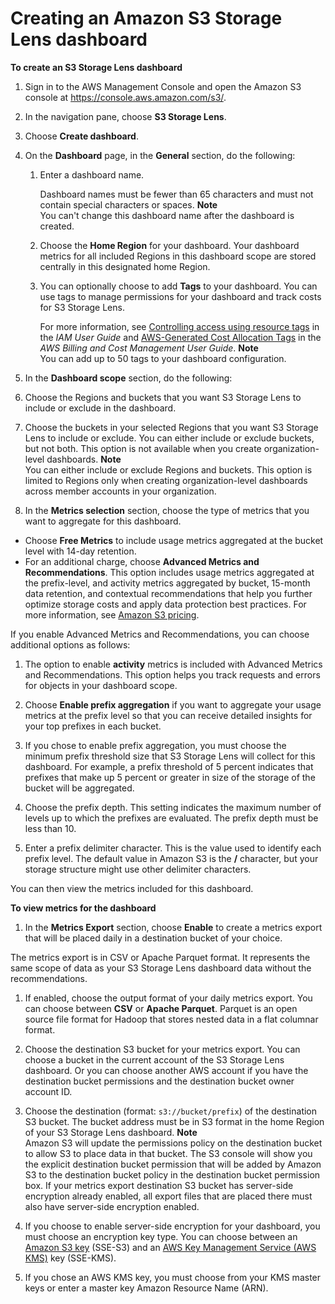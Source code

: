 # Creating an Amazon S3 Storage Lens dashboard<a name="storage_lens_console_creating"></a>

**To create an S3 Storage Lens dashboard**

1. Sign in to the AWS Management Console and open the Amazon S3 console at [https://console\.aws\.amazon\.com/s3/](https://console.aws.amazon.com/s3/)\.

1. In the navigation pane, choose **S3 Storage Lens**\.

1. Choose **Create dashboard**\.

1. On the **Dashboard** page, in the **General** section, do the following:

   1. Enter a dashboard name\. 

      Dashboard names must be fewer than 65 characters and must not contain special characters or spaces\. 
**Note**  
You can't change this dashboard name after the dashboard is created\.

   1. Choose the **Home Region** for your dashboard\. Your dashboard metrics for all included Regions in this dashboard scope are stored centrally in this designated home Region\. 

   1. You can optionally choose to add **Tags** to your dashboard\. You can use tags to manage permissions for your dashboard and track costs for S3 Storage Lens\. 

      For more information, see [Controlling access using resource tags](https://docs.aws.amazon.com/IAM/latest/UserGuide/access_tags.html) in the *IAM User Guide* and [AWS\-Generated Cost Allocation Tags](https://docs.aws.amazon.com/awsaccountbilling/latest/aboutv2/aws-tags.html) in the *AWS Billing and Cost Management User Guide*\.
**Note**  
You can add up to 50 tags to your dashboard configuration\.

1.  In the **Dashboard scope** section, do the following:

   1. Choose the Regions and buckets that you want S3 Storage Lens to include or exclude in the dashboard\.

   1. Choose the buckets in your selected Regions that you want S3 Storage Lens to include or exclude\. You can either include or exclude buckets, but not both\. This option is not available when you create organization\-level dashboards\.
**Note**  
You can either include or exclude Regions and buckets\. This option is limited to Regions only when creating organization\-level dashboards across member accounts in your organization\. 

1.  In the **Metrics selection** section, choose the type of metrics that you want to aggregate for this dashboard\.
   + Choose **Free Metrics** to include usage metrics aggregated at the bucket level with 14\-day retention\. 
   + For an additional charge, choose **Advanced Metrics and Recommendations**\. This option includes usage metrics aggregated at the prefix\-level, and activity metrics aggregated by bucket, 15\-month data retention, and contextual recommendations that help you further optimize storage costs and apply data protection best practices\. For more information, see [Amazon S3 pricing](http://aws.amazon.com/s3/pricing/)\.

   If you enable Advanced Metrics and Recommendations, you can choose additional options as follows:

   1. The option to enable **activity** metrics is included with Advanced Metrics and Recommendations\. This option helps you track requests and errors for objects in your dashboard scope\. 

   1. Choose **Enable prefix aggregation** if you want to aggregate your usage metrics at the prefix level so that you can receive detailed insights for your top prefixes in each bucket\.

   1. If you chose to enable prefix aggregation, you must choose the minimum prefix threshold size that S3 Storage Lens will collect for this dashboard\. For example, a prefix threshold of 5 percent indicates that prefixes that make up 5 percent or greater in size of the storage of the bucket will be aggregated\. 

   1. Choose the prefix depth\. This setting indicates the maximum number of levels up to which the prefixes are evaluated\. The prefix depth must be less than 10\. 

   1. Enter a prefix delimiter character\. This is the value used to identify each prefix level\. The default value in Amazon S3 is the **/** character, but your storage structure might use other delimiter characters\.

 You can then view the metrics included for this dashboard\.

**To view metrics for the dashboard**

1.  In the **Metrics Export** section, choose **Enable** to create a metrics export that will be placed daily in a destination bucket of your choice\. 

   The metrics export is in CSV or Apache Parquet format\. It represents the same scope of data as your S3 Storage Lens dashboard data without the recommendations\.

1.  If enabled, choose the output format of your daily metrics export\. You can choose between **CSV** or **Apache Parquet**\. Parquet is an open source file format for Hadoop that stores nested data in a flat columnar format\.

1. Choose the destination S3 bucket for your metrics export\. You can choose a bucket in the current account of the S3 Storage Lens dashboard\. Or you can choose another AWS account if you have the destination bucket permissions and the destination bucket owner account ID\.

1. Choose the destination \(format: `s3://bucket/prefix`\) of the destination S3 bucket\. The bucket address must be in S3 format in the home Region of your S3 Storage Lens dashboard\.
**Note**  
Amazon S3 will update the permissions policy on the destination bucket to allow S3 to place data in that bucket\. 
The S3 console will show you the explicit destination bucket permission that will be added by Amazon S3 to the destination bucket policy in the destination bucket permission box\.
 If your metrics export destination S3 bucket has server\-side encryption already enabled, all export files that are placed there must also have server\-side encryption enabled\. 

1. If you choose to enable server\-side encryption for your dashboard, you must choose an encryption key type\. You can choose between an [Amazon S3 key](https://docs.aws.amazon.com/AmazonS3/latest/dev/UsingServerSideEncryption.html) \(SSE\-S3\) and an [AWS Key Management Service \(AWS KMS\)](https://docs.aws.amazon.com/AmazonS3/latest/dev/UsingKMSEncryption.html) key \(SSE\-KMS\)\.

1. If you chose an AWS KMS key, you must choose from your KMS master keys or enter a master key Amazon Resource Name \(ARN\)\.